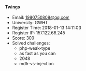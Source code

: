#### Twings  

* Email: 1980750808@qq.com  
* University: GWHT  
* Register Time: 2018-01-13 14:11:03  
* Register IP: 157.122.68.245  
* Score: 300  
* Solved challenges: 
  * php-weak-type  
  * as fast as you can  
  * 2048  
  * md5-vs-injection  
